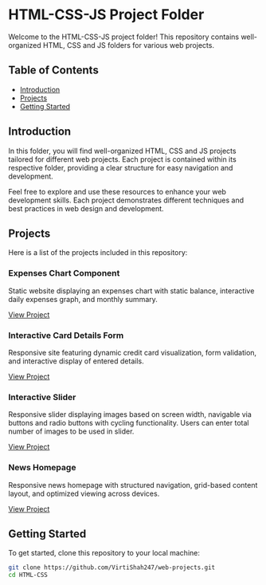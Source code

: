 # HTML-CSS-JS Project Folder

Welcome to the HTML-CSS-JS project folder! This repository contains well-organized HTML, CSS and JS folders for various web projects.

## Table of Contents

- [Introduction](#introduction)
- [Projects](#projects)
- [Getting Started](#getting-started)

## Introduction

In this folder, you will find well-organized HTML, CSS and JS projects tailored for different web projects. Each project is contained within its respective folder, providing a clear structure for easy navigation and development.

Feel free to explore and use these resources to enhance your web development skills. Each project demonstrates different techniques and best practices in web design and development.

## Projects

Here is a list of the projects included in this repository:
### Expenses Chart Component
Static website displaying an expenses chart with static balance, interactive daily expenses graph, and monthly summary.

[View Project](https://github.com/VirtiShah247/web-projects/tree/main/HTML-CSS-JS/expenses-chart-component)


### Interactive Card Details Form
Responsive site featuring dynamic credit card visualization, form validation, and interactive display of entered details.

[View Project](https://github.com/VirtiShah247/web-projects/tree/main/HTML-CSS-JS/interactive-card-details-form)


### Interactive Slider
Responsive slider displaying images based on screen width, navigable via buttons and radio buttons with cycling functionality. Users can enter total number of images to be used in slider.

[View Project](https://github.com/VirtiShah247/web-projects/tree/main/HTML-CSS-JS/interactive-slider)


### News Homepage
Responsive news homepage with structured navigation, grid-based content layout, and optimized viewing across devices.

[View Project](https://github.com/VirtiShah247/web-projects/tree/main/HTML-CSS-JS/news-homepage)



## Getting Started

To get started, clone this repository to your local machine:

```bash
git clone https://github.com/VirtiShah247/web-projects.git
cd HTML-CSS
